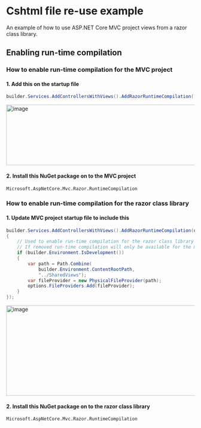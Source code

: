 # Cshtml file re-use example

An example of how to use ASP.NET Core MVC project views from a razor class library.

## Enabling run-time compilation

### How to enable run-time compilation for the MVC project
#### 1. Add this on the startup file
```csharp
builder.Services.AddControllersWithViews().AddRazorRuntimeCompilation();
```
<img width="1069" height="162" alt="image" src="https://github.com/user-attachments/assets/7dff6744-8274-4abc-bbed-6faec498d1d7" />

#### 2. Install this NuGet package on to the MVC project
```
Microsoft.AspNetCore.Mvc.Razor.RuntimeCompilation
```

### How to enable run-time compilation for the razor class library
#### 1. Update MVC project startup file to include this
```csharp
builder.Services.AddControllersWithViews().AddRazorRuntimeCompilation(options =>
{
    // Used to enable run-time compilation for the razor class library views.
    // If removed run-time compilation will only be available for the main project.
    if (builder.Environment.IsDevelopment())
    {
        var path = Path.Combine(
            builder.Environment.ContentRootPath,
            "../SharedViews");
        var fileProvider = new PhysicalFileProvider(path);
        options.FileProviders.Add(fileProvider);
    }
});
```
<img width="976" height="242" alt="image" src="https://github.com/user-attachments/assets/d5f22a2c-65e6-498b-9f8e-b4185cef8a74" />

#### 2. Install this NuGet package on to the razor class library
```
Microsoft.AspNetCore.Mvc.Razor.RuntimeCompilation
```


